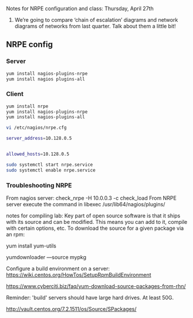 

Notes for NRPE configuration and class: Thursday, April 27th


1)	We’re going to compare ‘chain of escalation’ diagrams and network diagrams of networks from last quarter.
Talk about them a little bit!  


## NRPE config


### Server

```bash
yum install nagios-plugins-nrpe
yum install nagios plugins-all
```


### Client

```bash
yum install nrpe
yum install nagios-plugins-nrpe
yum install nagios-plugins-all

vi /etc/nagios/nrpe.cfg

server_address=10.128.0.5


allowed_hosts=10.128.0.5

sudo systemctl start nrpe.service
sudo systemctl enable nrpe.service
```


### Troubleshooting NRPE

From nagios server: check_nrpe -H 10.0.0.3 -c check_load
From NRPE server execute the command in libexec /usr/lib64/nagios/plugins/




notes for compiling lab: 
Key part of open source software is that it ships with its source and can be modified.  This means you can add to it, compile with certain options, etc.  To download the source for a given package via an rpm:

yum install yum-utils

yumdownloader —source mypkg


Configure a build environment on a server:
https://wiki.centos.org/HowTos/SetupRpmBuildEnvironment

https://www.cyberciti.biz/faq/yum-download-source-packages-from-rhn/

Reminder: 'build' servers should have large hard drives.  At least 50G.

http://vault.centos.org/7.2.1511/os/Source/SPackages/


